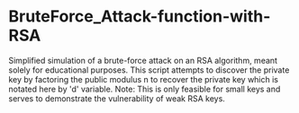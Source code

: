 # BruteForce_Attack-function-with-RSA
Simplified simulation of a brute-force attack on an RSA algorithm, meant solely for educational purposes. 
This script attempts to discover the private key by factoring the public modulus n to recover the private key which is notated here by 'd' variable.
Note: This is only feasible for small keys and serves to demonstrate the vulnerability of weak RSA keys.
